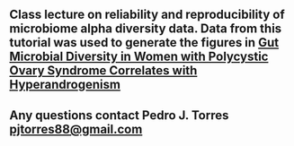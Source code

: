 ## Class lecture on reliability and reproducibility of microbiome alpha diversity data. Data from this tutorial was used to generate the figures in [Gut Microbial Diversity in Women with Polycystic Ovary Syndrome Correlates with Hyperandrogenism](https://academic.oup.com/jcem/advance-article-abstract/doi/10.1210/jc.2017-02153/4822208?redirectedFrom=fulltext)

## Any questions contact Pedro J. Torres <pjtorres88@gmail.com>
